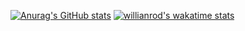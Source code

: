 [![Anurag's GitHub stats](https://github-readme-stats.vercel.app/api?username=tyizo&show_icons=true&theme=tokyonight)](https://github.com/anuraghazra/github-readme-stats)
[![willianrod's wakatime stats](https://github-readme-stats.vercel.app/api/wakatime?username=tyizo)](https://github.com/anuraghazra/github-readme-stats)
